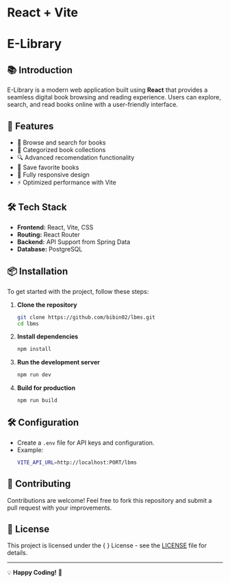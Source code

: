 # React + Vite

# E-Library

## 📚 Introduction
E-Library is a modern web application built using **React** that provides a seamless digital book browsing and reading experience. Users can explore, search, and read books online with a user-friendly interface.

## 🚀 Features
- 📖 Browse and search for books
- 📂 Categorized book collections
- 🔍 Advanced recomendation functionality
- 📑 Save favorite books
- 📱 Fully responsive design
- ⚡ Optimized performance with Vite

## 🛠️ Tech Stack
- **Frontend:** React, Vite, CSS
- **Routing:** React Router
- **Backend:** API Support from Spring Data
- **Database:** PostgreSQL 

## 📦 Installation
To get started with the project, follow these steps:

1. **Clone the repository**
   ```sh
   git clone https://github.com/bibin02/lbms.git
   cd lbms
   ```

2. **Install dependencies**
   ```sh
   npm install
   ```

3. **Run the development server**
   ```sh
   npm run dev
   ```

4. **Build for production**
   ```sh
   npm run build
   ```

## 🛠️ Configuration
- Create a `.env` file for API keys and configuration.
- Example:
  ```sh
  VITE_API_URL=http://localhost:PORT/lbms
  ```

## 🤝 Contributing
Contributions are welcome! Feel free to fork this repository and submit a pull request with your improvements.

## 📜 License
This project is licensed under the { } License - see the [LICENSE](LICENSE) file for details.

---

💡 **Happy Coding!** 🚀

